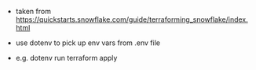 * taken from 
https://quickstarts.snowflake.com/guide/terraforming_snowflake/index.html

* use dotenv to pick up env vars from .env file
* e.g. dotenv run terraform apply